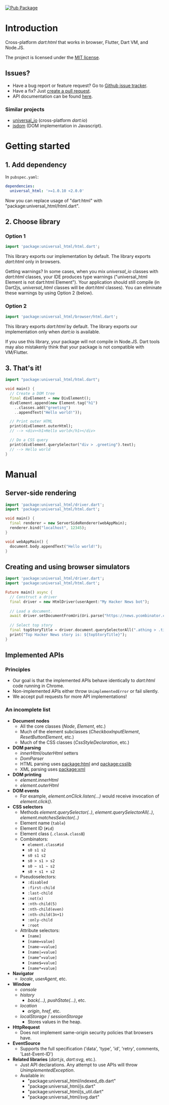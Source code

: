 [![Pub Package](https://img.shields.io/pub/v/universal_html.svg)](https://pub.dartlang.org/packages/universal_html)
# Introduction
Cross-platform _dart:html_ that works in browser, Flutter, Dart VM, and Node.JS.
 
The project is licensed under the [MIT license](LICENSE).

## Issues?
  * Have a bug report or feature request? Go to [Github issue tracker](https://github.com/terrier989/dart-universal_html/issues).
  * Have a fix? Just [create a pull request](https://github.com/terrier989/dart-universal_html/issues).
  * API documentation can be found [here](https://pub.dev/documentation/universal_html/latest/).
  
### Similar projects
  * [universal_io](https://pub.dev/packages/universal_io) (cross-platform _dart:io_)
  * [jsdom](https://www.npmjs.com/package/jsdom) (DOM implementation in Javascript).

# Getting started
## 1. Add dependency
In `pubspec.yaml`:
```yaml
dependencies:
  universal_html: '>=1.0.10 <2.0.0'
```

Now you can replace usage of "dart:html" with "package:universal_html/html.dart".

## 2. Choose library
### Option 1
```dart
import 'package:universal_html/html.dart';
```

This library exports our implementation by default. The library exports _dart:html_ only in
browsers.

Getting warnings? In some cases, when you mix _universal_io_ classes with _dart:html_ classes, your
IDE produces type warnings ("universal_html Element is not dart:html Element"). Your application
should still compile (in Dart2js, _universal_html_ classes will be _dart:html_ classes). You can
eliminate these warnings by using Option 2 (below).

### Option 2
```dart
import 'package:universal_html/browser/html.dart';
```
This library exports _dart:html_ by default. The library exports our implementation only when
_dart:io_ is available.

If you use this library, your package will not compile in Node.JS. Dart tools may also mistakenly
think that your package is not compatible with VM/Flutter.

## 3. That's it!
```dart
import "package:universal_html/html.dart";

void main() {
  // Create a DOM tree
  final divElement = new DivElement();
  divElement.append(new Element.tag("h1")
    ..classes.add("greeting")
    ..appendText("Hello world!"));

  // Print outer HTML
  print(divElement.outerHtml);
  // --> <div><h1>Hello world</h1></div>

  // Do a CSS query
  print(divElement.querySelector("div > .greeting").text);
  // --> Hello world
}
```

# Manual
## Server-side rendering
```dart
import 'package:universal_html/driver.dart';
import 'package:universal_html/html.dart';

void main() {
  final renderer = new ServerSideRenderer(webAppMain);
  renderer.bind("localhost", 12345);
}

void webAppMain() {
  document.body.appendText("Hello world!");
}
```

## Creating and using browser simulators
```dart
import 'package:universal_html/driver.dart';
import 'package:universal_html/html.dart';

Future main() async {
  // Construct a driver
  final driver = new HtmlDriver(userAgent:"My Hacker News bot");
  
  // Load a document.
  await driver.setDocumentFromUri(Uri.parse("https://news.ycombinator.com/"));
  
  // Select top story
  final topStoryTitle = driver.document.querySelectorAll(".athing > .title").first.text;
  print("Top Hacker News story is: ${topStoryTitle}");
}
```

## Implemented APIs
### Principles
  * Our goal is that the implemented APIs behave identically to _dart:html_ code running in Chrome.
  * Non-implemented APIs either throw `UnimplementedError` or fail silently.
  * We accept pull requests for more API implementations!

### An incomplete list
  * __Document nodes__
    * All the core classes (_Node_, _Element_, etc.)
    * Much of the element subclasses (_CheckboxInputElement_, _ResetButtonElement_, etc.)
    * Much of the CSS classes (_CssStyleDeclaration_, etc.)
  * __DOM parsing__
    * _innerHtml/outerHtml_ setters
    * _DomParser_
    * HTML parsing uses [package:html](https://pub.dev/packages/html) and [package:csslib](https://pub.dev/packages/csslib)
    * XML parsing uses [package:xml](https://pub.dev/packages/xml)
  * __DOM printing__
    * _element.innerHtml_
    * _element.outerHtml_
  * __DOM events__
    * For example, _element.onClick.listen(...)_ would receive invocation of _element.click()_.
  * __CSS selectors__
    * Methods _element.querySelector(..)_, _element.querySelectorAll(..)_, _element.matchesSelector(..)_
    * Element name (`table`)
    * Element ID (`#id`)
    * Element class (`.classA.classB`)
    * Combinators:
      * `element.class#id`
      * `s0 s1 s2`
      * `s0 s1 s2`
      * `s0 > s1 > s2`
      * `s0 ~ s1 ~ s2`
      * `s0 + s1 + s2`
    * Pseudoselectors:
      * `:disabled`
      * `:first-child`
      * `:last-child`
      * `:not(x)`
      * `:nth-child(5)`
      * `:nth-child(even)`
      * `:nth-child(3n+1)`
      * `:only-child`
      * `:root`
    * Attribute selectors:
      * `[name]`
      * `[name=value]`
      * `[name~=value]`
      * `[name|=value]`
      * `[name^=value]`
      * `[name$=value]`
      * `[name*=value]`
  * __Navigator__
    * _locale_, _userAgent_, etc.
  * __Window__
    * _console_
    * _history_
      * _back(...)_, _pushState(...)_, etc.
    * _location_
      * _origin_, _href_, etc.
    * _localStorage_ / _sessionStorage_
      * Stores values in the heap.
  * __HttpRequest__
    * Does not implement same-origin security policies that browsers have.
  * __EventSource__
    * Supports the full specification ('data', 'type', 'id', 'retry', comments, 'Last-Event-ID')
  * __Related libraries__ (_dart:js_, _dart:svg_, etc.).
    * Just API declarations. Any attempt to use APIs will throw _UnimplementedException_.
    * Available in:
      * "package:universal_html/indexed_db.dart"
      * "package:universal_html/js.dart"
      * "package:universal_html/js_util.dart"
      * "package:universal_html/svg.dart"